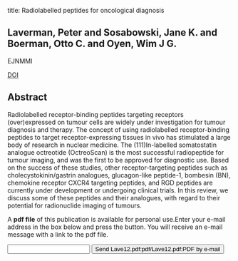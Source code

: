 title: Radiolabelled peptides for oncological diagnosis

## Laverman, Peter and Sosabowski, Jane K. and Boerman, Otto C. and Oyen, Wim J G.
EJNMMI

<a href="https://doi.org/10.1007/s00259-011-2014-7">DOI</a>

## Abstract
Radiolabelled receptor-binding peptides targeting receptors (over)expressed on tumour cells are widely under investigation for tumour diagnosis and therapy. The concept of using radiolabelled receptor-binding peptides to target receptor-expressing tissues in vivo has stimulated a large body of research in nuclear medicine. The (111)In-labelled somatostatin analogue octreotide (OctreoScan) is the most successful radiopeptide for tumour imaging, and was the first to be approved for diagnostic use. Based on the success of these studies, other receptor-targeting peptides such as cholecystokinin/gastrin analogues, glucagon-like peptide-1, bombesin (BN), chemokine receptor CXCR4 targeting peptides, and RGD peptides are currently under development or undergoing clinical trials. In this review, we discuss some of these peptides and their analogues, with regard to their potential for radionuclide imaging of tumours.

A <b>pdf file</b> of this publication is available for personal use.Enter your e-mail address in the box below and press the button. You will receive an e-mail message with a link to the pdf file.
<form action="sender.php">  <input type="text" name="email">  <input type="submit" value="Send Lave12.pdf:pdf/Lave12.pdf:PDF by e-mail"></form>
